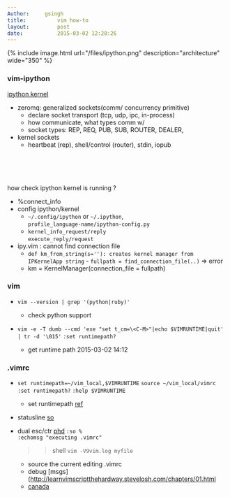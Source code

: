 ```yaml
---
Author:		gsingh
title:          vim how-to
layout:         post
date:           2015-03-02 12:28:26 
---
```


{% include image.html url="/files/ipython.png" description="architecture" wide="350" %} 
### vim-ipython
[ipython kernel](http://andrew.gibiansky.com/blog/ipython/ipython-kernels/)  

- zeromq: generalized sockets(comm/ concurrency primitive)
	- declare socket transport (tcp, udp, ipc, in-process) 		
	- how communicate, what types comm w/
	- socket types: REP, REQ, PUB, SUB, ROUTER, DEALER, 
- kernel sockets
	- heartbeat (rep), shell/control (router), stdin, iopub  
	<br><br>
	<br><br> 

how check ipython kernel is running ?  

- %connect_info
- config ipython/kernel
	- `~/.config/ipython` or `~/.ipython`,   
	  `profile_language-name/ipython-config.py`  
	- `kernel_info_request/reply`  
	  `execute_reply/request`
- ipy.vim : cannot find connection file
	- `def km_from_string(s=''): creates kernel manager from IPKernelApp string`	- `fullpath = find_connection_file(..)` => error
	- km = KernelManager(connection_file = fullpath)

### vim
- `vim --version | grep '(python|ruby)'`
	- check python support

- 
  `vim -e -T dumb --cmd 'exe "set t_cm=\<C-M>"|echo $VIMRUNTIME|quit' | tr -d '\015'`
  `:set runtimepath?`
	- get runtime path	2015-03-02 14:12



### .vimrc  
- 
  `set runtimepath=~/vim_local,$VIMRUNTIME`
  `source ~/vim_local/vimrc`
  `:set runtimepath?`
  `:help $VIMRUNTIME`
	- set runtimepath
	[ref](http://amix.dk/blog/post/162)  

- statusline [so](http://stackoverflow.com/questions/5375240/a-more-useful-statusline-in-vim)


- dual esc/ctr [phd](http://tiborsimko.org/programming-language-psychology.html) 
  `:so %`  
  `:echomsg "executing .vimrc"`  
  >>shell `vim -V9vim.log myfile`
	- source the current editing .vimrc
	- debug [msgs](http://learnvimscriptthehardway.stevelosh.com/chapters/01.html
	- [canada](http://teaching.idallen.com/dat2330/04f/notes/shell_variables.txt)
